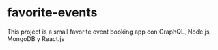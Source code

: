 # favorite-events
This project is a small favorite event booking app con GraphQL, Node.js, MongoDB y React.js
